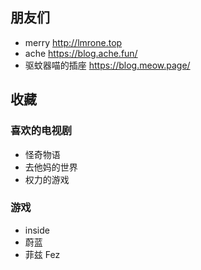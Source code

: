 ## 朋友们
- merry http://lmrone.top
- ache https://blog.ache.fun/
- 驱蚊器喵的插座 https://blog.meow.page/

## 收藏

### 喜欢的电视剧
- 怪奇物语
- 去他妈的世界
- 权力的游戏

### 游戏
- inside
- 蔚蓝
- 菲兹 Fez